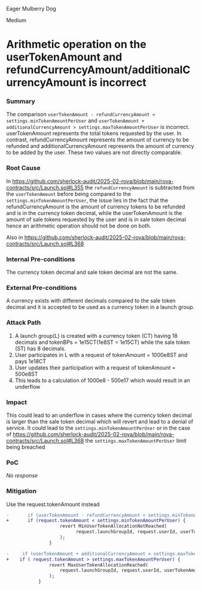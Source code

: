 Eager Mulberry Dog

Medium

# Arithmetic operation on the userTokenAmount and refundCurrencyAmount/additionalCurrencyAmount is incorrect

### Summary

 The comparison `userTokenAmount - refundCurrencyAmount < settings.minTokenAmountPerUser` and `userTokenAmount + additionalCurrencyAmount > settings.maxTokenAmountPerUser` is incorrect. userTokenAmount represents the total tokens requested by the user. In contrast, refundCurrencyAmount represents the amount of currency to be refunded and additionalCurrencyAmount represents the amount of currency to be added by the user. These two values are not directly comparable.

### Root Cause

In https://github.com/sherlock-audit/2025-02-rova/blob/main/rova-contracts/src/Launch.sol#L355 the `refundCurrencyAmount` is subtracted from the `userTokenAmount` before being compared to the `settings.minTokenAmountPerUser`, the issue lies in the fact that the refundCurrencyAmount is the amount of currency tokens to be refunded and is in the currency token decimal, while the userTokenAmount is the amount of sale tokens requested by the user and is in sale token decimal hence an arithmetic operation should not be done on both.

Also in https://github.com/sherlock-audit/2025-02-rova/blob/main/rova-contracts/src/Launch.sol#L368

### Internal Pre-conditions

The currency token decimal and sale token decimal are not the same.

### External Pre-conditions

A currency exists with different decimals compared to the sale token decimal and it is accepted to be used as a currency token in a launch group.

### Attack Path

1. A launch group(L) is created with a currency token (CT) having 18 decimals and tokenBPs = 1e15CT(1e8ST = 1e15CT) while the sale token (ST) has 8 decimals.
2. User participates in L with a request of tokenAmount = 1000e8ST and pays 1e18CT 
3. User updates their participation with a request of tokenAmount = 500e8ST 
4. This leads to  a calculation of 1000e8 - 500e17 which would result in an underflow 

### Impact

This could lead to an underflow in cases where the currency token decimal is larger than the sale token decimal which will revert and lead to a denial of service. It could lead to the `settings.minTokenAmountPerUser` or  in the case of  https://github.com/sherlock-audit/2025-02-rova/blob/main/rova-contracts/src/Launch.sol#L368 the `settings.maxTokenAmountPerUser` limit being breached 

### PoC

_No response_

### Mitigation

Use the request.tokenAmount instead

```diff
-       if (userTokenAmount - refundCurrencyAmount < settings.minTokenAmountPerUser) {
+       if (request.tokenAmount < settings.minTokenAmountPerUser) {
                    revert MinUserTokenAllocationNotReached(
                          request.launchGroupId, request.userId, userTokenAmount, request.tokenAmount
                    );
                }
```

```diff
-     if (userTokenAmount + additionalCurrencyAmount > settings.maxTokenAmountPerUser) {
+    if ( request.tokenAmount > settings.maxTokenAmountPerUser) {
                revert MaxUserTokenAllocationReached(
                    request.launchGroupId, request.userId, userTokenAmount, request.tokenAmount
                );
            }
```